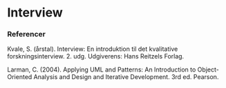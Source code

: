 # Interview




### Referencer

Kvale, S. (årstal). Interview: En introduktion til det kvalitative forskningsinterview. 2. udg. Udgiverens: Hans Reitzels Forlag.

Larman, C. (2004). Applying UML and Patterns: An Introduction to Object-Oriented Analysis and Design and Iterative Development. 3rd ed. Pearson.
